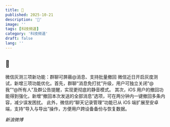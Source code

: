 ```yaml
---
title: 💬
published: 2025-10-21
description: '💬'
image: ''
tags: [科技频道]
category: '科技频道'
draft: false
lang: ''
---
```


## 💬

微信灰测三项新功能：群聊可屏蔽@消息、支持批量撤回
微信近日开启灰度测试，新增三项功能优化。首先，群聊“消息免打扰”升级，用户可独立关闭“@我”“@所有人”及群公告提醒，实现更彻底的静音模式。
其次，iOS 用户的撤回功能得到强化，新增“撤回本次发送的全部消息”选项，可在两分钟内一键撤回多条内容，减少误发困扰。
此外，微信的“聊天记录管理”功能已从 iOS 端扩展至安卓端，支持“导入与导出”操作，方便用户跨设备备份与恢复数据。

*新浪微博*
